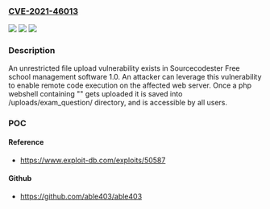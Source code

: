 ### [CVE-2021-46013](https://cve.mitre.org/cgi-bin/cvename.cgi?name=CVE-2021-46013)
![](https://img.shields.io/static/v1?label=Product&message=n%2Fa&color=blue)
![](https://img.shields.io/static/v1?label=Version&message=n%2Fa&color=blue)
![](https://img.shields.io/static/v1?label=Vulnerability&message=n%2Fa&color=brighgreen)

### Description

An unrestricted file upload vulnerability exists in Sourcecodester Free school management software 1.0. An attacker can leverage this vulnerability to enable remote code execution on the affected web server. Once a php webshell containing "<?php system($_GET["cmd"]); ?>" gets uploaded it is saved into /uploads/exam_question/ directory, and is accessible by all users.

### POC

#### Reference
- https://www.exploit-db.com/exploits/50587

#### Github
- https://github.com/able403/able403

